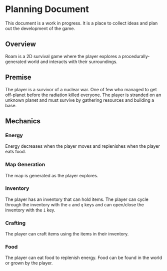 # Planning Document
This document is a work in progress. It is a place to collect ideas and plan out the development of the game.

## Overview
Roam is a 2D survival game where the player explores a procedurally-generated world and interacts with their surroundings.

## Premise
The player is a survivor of a nuclear war. One of few who managed to get off-planet before the radiation killed everyone. The player is stranded on an unknown planet and must survive by gathering resources and building a base.

## Mechanics
### Energy
Energy decreases when the player moves and replenishes when the player eats food.

### Map Generation
The map is generated as the player explores.

### Inventory
The player has an inventory that can hold items. The player can cycle through the inventory with the `e` and `q` keys and can open/close the inventory with the `i` key.

### Crafting
The player can craft items using the items in their inventory.

### Food
The player can eat food to replenish energy. Food can be found in the world or grown by the player.